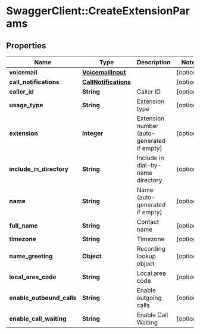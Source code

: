 # SwaggerClient::CreateExtensionParams

## Properties
Name | Type | Description | Notes
------------ | ------------- | ------------- | -------------
**voicemail** | [**VoicemailInput**](VoicemailInput.md) |  | [optional] 
**call_notifications** | [**CallNotifications**](CallNotifications.md) |  | [optional] 
**caller_id** | **String** | Caller ID | [optional] 
**usage_type** | **String** | Extension type | [optional] 
**extension** | **Integer** | Extension number (auto-generated if empty) | [optional] 
**include_in_directory** | **String** | Include in dial-by-name directory | [optional] 
**name** | **String** | Name (auto-generated if empty) | [optional] 
**full_name** | **String** | Contact name | [optional] 
**timezone** | **String** | Timezone | [optional] 
**name_greeting** | **Object** | Recording lookup object | [optional] 
**local_area_code** | **String** | Local area code | [optional] 
**enable_outbound_calls** | **String** | Enable outgoing calls | [optional] 
**enable_call_waiting** | **String** | Enable Call Waiting | [optional] 


